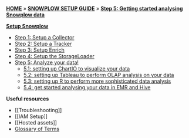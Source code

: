 [**HOME**](Home) » [**SNOWPLOW SETUP GUIDE**](Setting-up-Snowplow) » [**Step 5: Getting started analysing Snowplow data**](Getting-started-analysing-Snowplow-data)  

[**Setup Snowplow**](Setting-up-Snowplow)  

- [Step 1: Setup a Collector](setting-up-a-collector)  
- [Step 2: Setup a Tracker](setting-up-a-tracker)  
- [Step 3: Setup Enrich](setting-up-enrich)  
- [Step 4: Setup the StorageLoader](setting-up-storageloader)  
- [Step 5: Analyze your data!](Getting-started-analyzing-Snowplow-data)  
  - [5.1: setting up ChartIO to visualize your data](Setting-up-ChartIO-to-visualize-your-data)  
  - [5.2: setting up Tableau to perform OLAP analysis on your data](Setting-up-Tableau-to-analyse-data-in-Redshift)  
  - [5.3: setting up R to perform more sophisticated data analysis](Setting-up-R-to-perform-more-sophisticated-analysis-on-your-data)  
  - [5.4: get started analysing your data in EMR and Hive](getting-started-with-EMR)  


**Useful resources**  

- [[Troubleshooting]]  
- [[IAM Setup]]  
- [[Hosted assets]]  
- [Glossary of Terms](Glossary)
